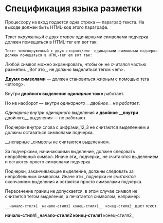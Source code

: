 # Спецификация языка разметки

Процессору на вход подается одна строка — параграф текста. 
На выходе должен быть HTML-код этого параграфа.

Текст _окруженный с двух сторон_  одинарными символами подчерка должен помещаться в HTML-тег em вот так:

`Текст <em>окруженный с двух сторон</em>  одинарными символами подчерка должен помещаться в HTML-тег em вот так:`

Любой символ можно экранировать, чтобы он не считался частью разметки. 
\_Вот это\_, не должно выделиться тегом \<em\>.

__Двумя символами__ — должен становиться жирным с помощью тега \<strong\>.

Внутри __двойного выделения _одинарное_ тоже__ работает.

Но не наоборот — внутри _одинарного \_\_двойное\_\_ не работает_.

_Одинарное _внутри_ одинарного_ выделения и __двойное \_\_внутри__ двойного__ выделения — не работают.

Подчерки внутри слова c цифрами_12_3 не считаются выделением и должны оставаться символами подчерка.

__непарные _символы не считаются выделением.

За подчерками, начинающими выделение, должен следовать непробельный символ. Иначе эти_ подчерки_ не считаются выделением и остаются просто символами подчерка.

Подчерки, заканчивающие выделение, должны следовать за непробельным символом. Иначе эти _подчерки _не считаются_ окончанием выделения и остаются просто символами подчерка.

Пересечение границ не допускается, в этом случае символ не считается тегом выделения, а печатается символом, например: 

`__начало-стиля1 _начало-стиля2 конец-стиля1__ конец-стиля2_` даст текст

__начало-стиля1 \_начало-стиля2 конец-стиля1__ конец-стиля2_

